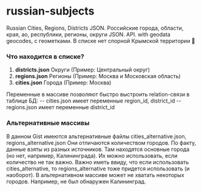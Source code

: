 # russian-subjects
Russian Cities, Regions, Districts JSON. Российские города, области, края, ао, республики, регионы, округи JSON. API. with geodata geocodes, с геометками. В списке нет спорной Крымской территории 🔨

### Что находится в списке? ###
1. **districts.json** Округи (Пример: Центральный округ)
2. **regions.json** Регионы (Пример: Москва и Московская область)
3. **cities.json** Города (Пример: Москва)

Переменные в массиве позволяют быстро выстроить relation-связи в таблице БД:
-- cities.json имеет переменные region_id, district_id
-- regions.json имеет переменные district_id

### Альтернативные массивы ###
В данном Gist имеются альтернативные файлы cities_alternative.json, regions_alternative.json
Они отличаются количеством городов. По факту, данные взяты из разных источников. Там находятся основные города (но нет, например, Калининграда). Их можно использовать, если количество не так важно. Важно иметь ввиду, что если использовать cities_alternative, то regions_alternative тоже придется использовать (и наоборот).
В альтернативном массиве может не хватать некоторых городов. Например, не был обнаружен Калининград.
